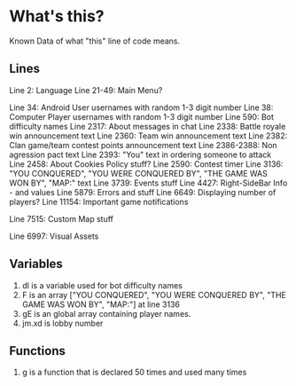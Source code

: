 # What's this?
Known Data of what "this" line of code means.

## Lines
Line 2: Language
Line 21-49: Main Menu?

Line 34: Android User usernames with random 1-3 digit number
Line 38: Computer Player usernames with random 1-3 digit number
Line 590: Bot difficulty names
Line 2317: About messages in chat
Line 2338: Battle royale win announcement text
Line 2360: Team win announcement text
Line 2382: Clan game/team contest points announcement text
Line 2386-2388: Non agression pact text
Line 2393: "You" text in ordering someone to attack
Line 2458: About Cookies Policy stuff?
Line 2590: Contest timer
Line 3136: "YOU CONQUERED", "YOU WERE CONQUERED BY", "THE GAME WAS WON BY", "MAP:" text
Line 3739: Events stuff
Line 4427: Right-SideBar Info - and values
Line 5879: Errors and stuff
Line 6649: Displaying number of players?
Line 11154: Important game notifications

Line 7515: Custom Map stuff


Line 6997: Visual Assets

## Variables
1. dl is a variable used for bot difficulty names
2. F is an array ["YOU CONQUERED", "YOU WERE CONQUERED BY", "THE GAME WAS WON BY", "MAP:"] at line 3136
3. gE is an global array containing player names.
4. jm.xd is lobby number
## Functions

1. g is a function that is declared 50 times and used many times
